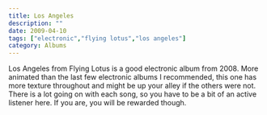 ```yaml
---
title: Los Angeles
description: ""
date: 2009-04-10
tags: ["electronic","flying lotus","los angeles"]
category: Albums
---
```


Los Angeles from Flying Lotus is a good electronic album from 2008. More animated than the last few electronic albums I recommended, this one has more texture throughout and might be up your alley if the others were not. There is a lot going on with each song, so you have to be a bit of an active listener here. If you are, you will be rewarded though.
